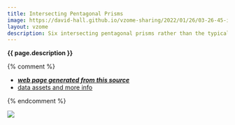 ```yaml
---
title: Intersecting Pentagonal Prisms
image: https://david-hall.github.io/vzome-sharing/2022/01/26/03-26-45-intersecting-pentagonal-prisms/intersecting-pentagonal-prisms.png
layout: vzome
description: Six intersecting pentagonal prisms rather than the typically found anti-prisms.
---
```

__{{ page.description }}__

{% comment %}
 - [***web page generated from this source***][post]
 - [data assets and more info][github]

[post]: <https://david-hall.github.io/vzome-sharing/2022/01/26/intersecting-pentagonal-prisms-03-26-45.html>
[github]: <https://github.com/david-hall/vzome-sharing/tree/main/2022/01/26/03-26-45-intersecting-pentagonal-prisms/>
{% endcomment %}

<vzome-viewer style="width: 100%; height: 65vh;"
       src="https://david-hall.github.io/vzome-sharing/2022/01/26/03-26-45-intersecting-pentagonal-prisms/intersecting-pentagonal-prisms.vZome" >
  <img src="https://david-hall.github.io/vzome-sharing/2022/01/26/03-26-45-intersecting-pentagonal-prisms/intersecting-pentagonal-prisms.png" />
</vzome-viewer>